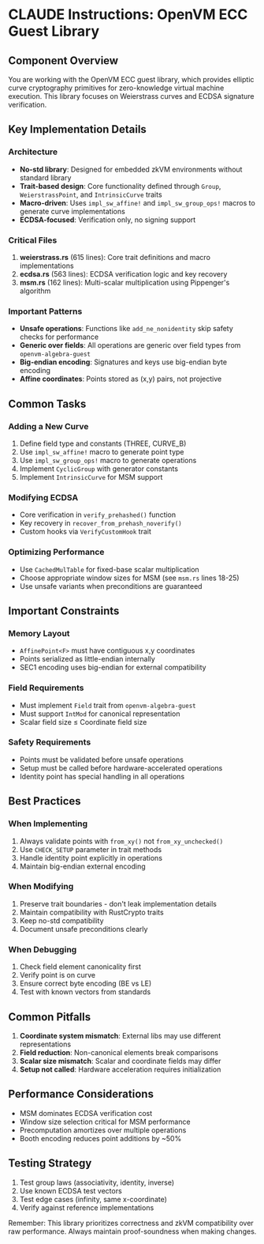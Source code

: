 # CLAUDE Instructions: OpenVM ECC Guest Library

## Component Overview

You are working with the OpenVM ECC guest library, which provides elliptic curve cryptography primitives for zero-knowledge virtual machine execution. This library focuses on Weierstrass curves and ECDSA signature verification.

## Key Implementation Details

### Architecture
- **No-std library**: Designed for embedded zkVM environments without standard library
- **Trait-based design**: Core functionality defined through `Group`, `WeierstrassPoint`, and `IntrinsicCurve` traits
- **Macro-driven**: Uses `impl_sw_affine!` and `impl_sw_group_ops!` macros to generate curve implementations
- **ECDSA-focused**: Verification only, no signing support

### Critical Files
1. **weierstrass.rs** (615 lines): Core trait definitions and macro implementations
2. **ecdsa.rs** (563 lines): ECDSA verification logic and key recovery
3. **msm.rs** (162 lines): Multi-scalar multiplication using Pippenger's algorithm

### Important Patterns
- **Unsafe operations**: Functions like `add_ne_nonidentity` skip safety checks for performance
- **Generic over fields**: All operations are generic over field types from `openvm-algebra-guest`
- **Big-endian encoding**: Signatures and keys use big-endian byte encoding
- **Affine coordinates**: Points stored as (x,y) pairs, not projective

## Common Tasks

### Adding a New Curve
1. Define field type and constants (THREE, CURVE_B)
2. Use `impl_sw_affine!` macro to generate point type
3. Use `impl_sw_group_ops!` macro to generate operations
4. Implement `CyclicGroup` with generator constants
5. Implement `IntrinsicCurve` for MSM support

### Modifying ECDSA
- Core verification in `verify_prehashed()` function
- Key recovery in `recover_from_prehash_noverify()`
- Custom hooks via `VerifyCustomHook` trait

### Optimizing Performance
- Use `CachedMulTable` for fixed-base scalar multiplication
- Choose appropriate window sizes for MSM (see `msm.rs` lines 18-25)
- Use unsafe variants when preconditions are guaranteed

## Important Constraints

### Memory Layout
- `AffinePoint<F>` must have contiguous x,y coordinates
- Points serialized as little-endian internally
- SEC1 encoding uses big-endian for external compatibility

### Field Requirements
- Must implement `Field` trait from `openvm-algebra-guest`
- Must support `IntMod` for canonical representation
- Scalar field size ≤ Coordinate field size

### Safety Requirements
- Points must be validated before unsafe operations
- Setup must be called before hardware-accelerated operations
- Identity point has special handling in all operations

## Best Practices

### When Implementing
1. Always validate points with `from_xy()` not `from_xy_unchecked()`
2. Use `CHECK_SETUP` parameter in trait methods
3. Handle identity point explicitly in operations
4. Maintain big-endian external encoding

### When Modifying
1. Preserve trait boundaries - don't leak implementation details
2. Maintain compatibility with RustCrypto traits
3. Keep no-std compatibility
4. Document unsafe preconditions clearly

### When Debugging
1. Check field element canonicality first
2. Verify point is on curve
3. Ensure correct byte encoding (BE vs LE)
4. Test with known vectors from standards

## Common Pitfalls

1. **Coordinate system mismatch**: External libs may use different representations
2. **Field reduction**: Non-canonical elements break comparisons
3. **Scalar size mismatch**: Scalar and coordinate fields may differ
4. **Setup not called**: Hardware acceleration requires initialization

## Performance Considerations

- MSM dominates ECDSA verification cost
- Window size selection critical for MSM performance
- Precomputation amortizes over multiple operations
- Booth encoding reduces point additions by ~50%

## Testing Strategy

1. Test group laws (associativity, identity, inverse)
2. Use known ECDSA test vectors
3. Test edge cases (infinity, same x-coordinate)
4. Verify against reference implementations

Remember: This library prioritizes correctness and zkVM compatibility over raw performance. Always maintain proof-soundness when making changes.